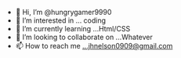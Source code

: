- 👋 Hi, I’m @hungrygamer9990
- 👀 I’m interested in ... coding
- 🌱 I’m currently learning ...Html/CSS
- 💞️ I’m looking to collaborate on ...Whatever
- 📫 How to reach me ...jhnelson0909@gmail.com

<!---
hungrygamer9990/hungrygamer9990 is a ✨ special ✨ repository because its `README.md` (this file) appears on your GitHub profile.
You can click the Preview link to take a look at your changes.
--->
